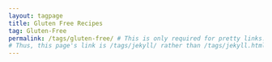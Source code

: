 ```yaml
---
layout: tagpage
title: Gluten Free Recipes
tag: Gluten-Free
permalink: /tags/gluten-free/ # This is only required for pretty links.
# Thus, this page's link is /tags/jekyll/ rather than /tags/jekyll.html
---
```

